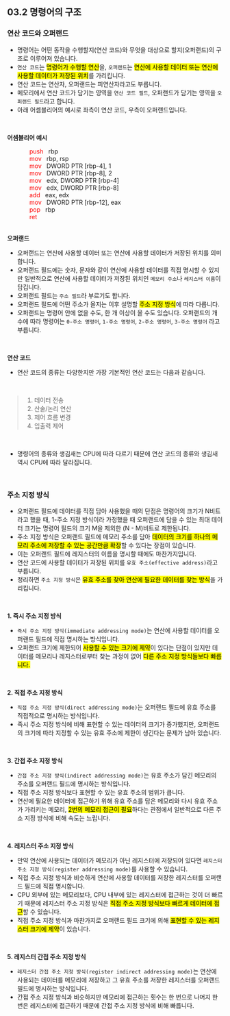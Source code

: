 ## 03.2 명령어의 구조

### 연산 코드와 오퍼랜드

- 명령어는 어떤 동작을 수행할지(연산 코드)와 무엇을 대상으로 할지(오퍼랜드)의 구조로 이루어져 있습니다.
- `연산 코드`는 <mark>명령어가 수행할 연산</mark>을, `오퍼랜드`는 <mark>연산에 사용할 데이터 또는 연산에 사용할 데이터가 저장된 위치</mark>를 가리킵니다.
- 연산 코드는 연산자, 오퍼랜드는 피연산자라고도 부릅니다.
- 메모리에서 연산 코드가 담기는 영역을 `연산 코드 필드`, 오퍼랜드가 담기는 영역을 `오퍼랜드 필드`라고 합니다.
- 아래 어셈블리어의 예시로 좌측이 연산 코드, 우측이 오퍼랜드입니다.

<br>

**어셈블리어 예시**

<p align="left" style="width: 400px; margin: 0 auto">
  <span style="color: red">push</span>&nbsp;&nbsp;&nbsp;rbp
  <br>
  <span style="color: red">mov</span>&nbsp;&nbsp;&nbsp;rbp, rsp
  <br>
  <span style="color: red">mov</span>&nbsp;&nbsp;&nbsp;DWORD PTR [rbp-4], 1
  <br>
  <span style="color: red">mov</span>&nbsp;&nbsp;&nbsp;DWORD PTR [rbp-8], 2
  <br>
  <span style="color: red">mov</span>&nbsp;&nbsp;&nbsp;edx, DWORD PTR [rbp-4]
  <br>
  <span style="color: red">mov</span>&nbsp;&nbsp;&nbsp;edx, DWORD PTR [rbp-8]
  <br>
  <span style="color: red">add</span>&nbsp;&nbsp;&nbsp;eax, edx
  <br>
  <span style="color: red">mov</span>&nbsp;&nbsp;&nbsp;DWORD PTR [rbp-12], eax
  <br>
  <span style="color: red">pop</span>&nbsp;&nbsp;&nbsp;rbp
  <br>
  <span style="color: red">ret</span>
</p>

<br>

**오퍼랜드**

- 오퍼랜드는 연산에 사용할 데이터 또는 연산에 사용할 데이터가 저장된 위치를 의미합니다.
- 오퍼랜드 필드에는 숫자, 문자와 같이 연산에 사용할 데이터를 직접 명시할 수 있지만 일반적으로 연산에 사용할 데이터가 저장된 위치인 `메모리 주소`나 `레지스터 이름`이 담깁니다.
- 오퍼랜드 필드는 `주소 필드`라 부르기도 합니다.
- 오퍼랜드 필드에 어떤 주소가 올지는 이후 설명할 <mark>주소 지정 방식</mark>에 따라 다릅니다.
- 오퍼랜드는 명령어 안에 없을 수도, 한 개 이상이 올 수도 있습니다. 오퍼랜드의 개수에 따라 명령어는 `0-주소 명령어`, `1-주소 명령어`, `2-주소 명령어`, `3-주소 명렁어` 라고 부릅니다.

<br>

**연산 코드**

- 연산 코드의 종류는 다양한지만 가장 기본적인 연산 코드는 다음과 같습니다.

<br>

> 1. 데이터 전송
> 2. 산술/논리 연산
> 3. 제어 흐름 변경
> 4. 입출력 제어

<br>

- 명령어의 종류와 생김새는 CPU에 따라 다르기 때문에 연산 코드의 종류와 생김새 역시 CPU에 따라 달라집니다.

<br>

### 주소 지정 방식

- 오퍼랜드 필드에 데이터를 직접 담아 사용했을 때의 단점은 명령어의 크기가 N비트라고 했을 때, 1-주소 지정 방식이라 가정했을 때 오퍼랜드에 담을 수 있는 최대 데이터 크기는 명령어 필드의 크기 M을 제외한 (N - M)비트로 제한됩니다.
- 주소 지정 방식은 오퍼랜드 필드에 메모리 주소를 담아 <mark>데이터의 크기를 하나의 메모리 주소에 저장할 수 있는 공간만큼 확장</mark>할 수 있다는 장점이 있습니다.
- 이는 오퍼랜드 필드에 레지스터의 이름을 명시할 때에도 마찬가지입니다.
- 연산 코드에 사용할 데이터가 저장된 위치를 `유효 주소(effective address)`라고 부릅니다.
- 정리하면 `주소 지정 방식`은 <mark>유효 주소를 찾아 연산에 필요한 데이터를 찾는 방식</mark>을 가리킵니다.

<br>

**1. 즉시 주소 지정 방식**

- `즉시 주소 지정 방식(immediate addressing mode)`는 연산에 사용할 데이터를 오퍼랜드 필드에 직접 명시하는 방식입니다.
- 오퍼랜드 크기에 제한되어 <mark>사용할 수 있는 크기에 제약</mark>이 있다는 단점이 있지만 데이터를 메모리나 레지스터로부터 찾는 과정이 없어 <mark>다른 주소 지정 방식들보다 빠릅니다.</mark>

<br>

**2. 직접 주소 지정 방식**

- `직접 주소 지정 방식(direct addressing mode)`는 오퍼랜드 필드에 유효 주소를 직접적으로 명시하는 방식입니다.
- 즉시 주소 지정 방식에 비해 표현할 수 있는 데이터의 크기가 증가했지만, 오퍼랜드의 크기에 따라 지정할 수 있는 유효 주소에 제한이 생긴다는 문제가 남아 있습니다.

<br>

**3. 간접 주소 지정 방식**

- `간접 주소 지정 방식(indirect addressing mode)`는 유효 주소가 담긴 메모리의 주소를 오퍼랜드 필드에 명시하는 방식입니다.
- 직접 주소 지정 방식보다 표현할 수 있는 유효 주소의 범위가 큽니다.
- 연산에 필요한 데이터에 접근하기 위해 유효 주소를 담은 메모리와 다시 유효 주소가 가리키는 메모리, <mark>2번의 메모리 접근이 필요</mark>하다는 관점에서 일반적으로 다른 주소 지정 방식에 비해 속도는 느립니다.

<br>

**4. 레지스터 주소 지정 방식**

- 만약 연산에 사용되는 데이터가 메모리가 아닌 레지스터에 저장되어 있다면 `레지스터 주소 지정 방식(register addressing mode)`를 사용할 수 있습니다.
- 직접 주소 지정 방식과 비슷하게 연산에 사용할 데이터를 저장한 레지스터를 오퍼랜드 필드에 직접 명시합니다.
- CPU 외부에 있는 메모리보다, CPU 내부에 있는 레지스터에 접근하는 것이 더 빠르기 때문에 레지스터 주소 지정 방식은 <mark>직접 주소 지정 방식보다 빠르게 데이터에 접근</mark>할 수 있습니다.
- 직접 주소 지정 방식과 마찬가지로 오퍼랜드 필드 크기에 의해 <mark>표현할 수 있는 레지스터 크기에 제약</mark>이 있습니다.

<br>

**5. 레지스터 간접 주소 지정 방식**

- `레지스터 간접 주소 지정 방식(register indirect addressing mode)`는 연산에 사용되는 데이터를 메모리에 저장하고 그 유효 주소를 저장한 레지스터를 오퍼랜드 필드에 명시하는 방식입니다.
- 간접 주소 지정 방식과 비슷하지만 메모리에 접근하는 횟수는 한 번으로 나머지 한번은 레지스터에 접근하기 때문에 간접 주소 지정 방식에 비해 빠릅니다.

<br>
